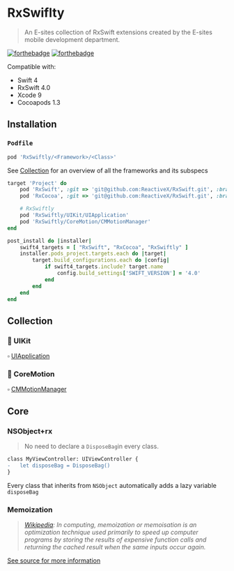 # RxSwiflty
> An E-sites collection of RxSwift extensions created by the E-sites mobile development department.

[![forthebadge](http://forthebadge.com/images/badges/made-with-swift.svg)](http://forthebadge.com) [![forthebadge](http://forthebadge.com/images/badges/fuck-it-ship-it.svg)](http://forthebadge.com)

Compatible with:

- Swift 4
- RxSwift 4.0
- Xcode 9
- Cocoapods 1.3

## Installation
### `Podfile`
```ruby
pod 'RxSwiftly/<Framework>/<Class>'
```

See [Collection](#collection) for an overview of all the frameworks and its subspecs

```ruby
target 'Project' do
    pod 'RxSwift', :git => 'git@github.com:ReactiveX/RxSwift.git', :branch => 'swift4.0'
    pod 'RxCocoa', :git => 'git@github.com:ReactiveX/RxSwift.git', :branch => 'swift4.0'

    # RxSwiftly
    pod 'RxSwiftly/UIKit/UIApplication'
    pod 'RxSwiftly/CoreMotion/CMMotionManager'
end

post_install do |installer|
    swift4_targets = [ "RxSwift", "RxCocoa", "RxSwiftly" ]
    installer.pods_project.targets.each do |target|
        target.build_configurations.each do |config|
            if swift4_targets.include? target.name
                config.build_settings['SWIFT_VERSION'] = '4.0'
            end
        end
    end
end

```

## Collection

### 🎨 UIKit
▫️ [UIApplication](Source/UIKit/UIApplication/)

### 🏇 CoreMotion
▫️ [CMMotionManager](Source/CoreMotion/CMMotionManager/)

## Core

### NSObject+rx
> No need to declare a `DisposeBag`in every class.
 
```diff
class MyViewController: UIViewController {
-	let disposeBag = DisposeBag()
}
```

Every class that inherits from `NSObject` automatically adds a lazy variable `disposeBag`

### Memoization

> _[Wikipedia](https://en.wikipedia.org/wiki/Memoization): In computing, memoization or memoisation is an optimization technique used primarily to speed up computer programs by storing the results of expensive function calls and returning the cached result when the same inputs occur again._

[See source for more information](Source/Core/Memoization.swift)